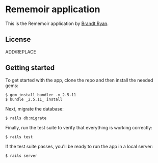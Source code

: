 # Rememoir application

This is the Rememoir application by
[Brandt Ryan](https://www.brandtryan.com/).

## License

ADD/REPLACE

## Getting started

To get started with the app, clone the repo and then install the needed gems:

```
$ gem install bundler -v 2.5.11
$ bundle _2.5.11_ install
```

Next, migrate the database:

```
$ rails db:migrate
```

Finally, run the test suite to verify that everything is working correctly:

```
$ rails test
```

If the test suite passes, you'll be ready to run the app in a local server:

```
$ rails server
```
